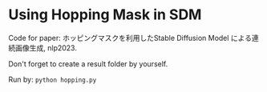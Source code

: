 Using Hopping Mask in SDM
=

Code for paper: ホッピングマスクを利用したStable Diffusion Model による連続画像生成, nlp2023.

Don't forget to create a result folder by yourself.

Run by: `python hopping.py`
